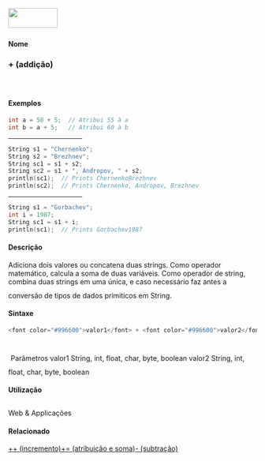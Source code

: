 <img height="40" src="../images/1pix.gif" width="100"/>
<img height="1" src="../images/1pix.gif" width="20"/>
<img height="1" src="../images/1pix.gif" width="555"/>

#### Nome
### + (addição)
<img height="25" src="../images/1pix.gif" width="1"/>

#### Exemplos

```pde
int a = 50 + 5;  // Atribui 55 à a
int b = a + 5;   // Atribui 60 à b

```
<hr align="left" noshade="noshade" size="1" width="150"/>

```pde
String s1 = "Chernenko"; 
String s2 = "Brezhnev"; 
String sc1 = s1 + s2; 
String sc2 = s1 + ", Andropov, " + s2; 
println(sc1);  // Prints ChernenkoBrezhnev 
println(sc2);  // Prints Chernenko, Andropov, Brezhnev 

```
<hr align="left" noshade="noshade" size="1" width="150"/>

```pde
String s1 = "Gorbachev"; 
int i = 1987; 
String sc1 = s1 + i; 
println(sc1);  // Prints Gorbachev1987 

```

#### Descrição
Adiciona dois valores ou concatena duas strings.
Como operador matemático, calcula a soma de duas
variáveis. Como operador de string, combina duas strings em uma
única, e caso necessário faz antes a
conversão de tipos de dados primiticos em String.
<img height="25" src="../images/1pix.gif" width="1"/>

#### Sintaxe
```pde
<font color="#996600">valor1</font> + <font color="#996600">valor2</font>
            
```
<img height="25" src="../images/1pix.gif" width="1"/>
Parâmetros
valor1
String, int, float, char, byte, boolean
valor2
String, int, float, char, byte, boolean
<img height="25" src="../images/1pix.gif" width="1"/>

#### Utilização

	
Web & Applicações
<img height="25" src="../images/1pix.gif" width="1"/>

#### Relacionado
[++ (incremento)](increment)[+= (atribuição e soma)](addassign)[- (subtração)](minus)
